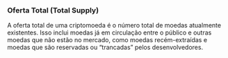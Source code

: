 ### Oferta Total (Total Supply)

A oferta total de uma criptomoeda é o número total de moedas atualmente existentes. Isso inclui moedas já em circulação entre o público e outras moedas que não estão no mercado, como moedas recém-extraídas e moedas que são reservadas ou “trancadas” pelos desenvolvedores.

